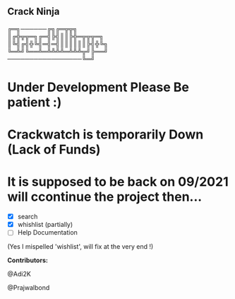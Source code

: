 ## Crack Ninja

╔═╗──────╔╗╔═╦╦╗<br />
║╔╬╦╦═╗╔═╣╠╣║║╠╬═╦╦╦═╗<br />
║╚╣╔╣╬╚╣═╣═╣║║║║║║╠╣╬╚╗<br />
╚═╩╝╚══╩═╩╩╩╩═╩╩╩╦╝╠══╝<br />
─────────────────╚═╝<br />
# Under Development Please Be patient :)
# Crackwatch is temporarily Down (Lack of Funds)
# It is supposed to be back on 09/2021 will ccontinue the project then...

- [x] search <br />
- [x] whishlist (partially) <br />
- [ ] Help Documentation <br /> 

(Yes I mispelled 'wishlist', will fix at the very end !) <br />

**Contributors:**

@Adi2K

@Prajwalbond
